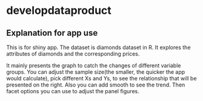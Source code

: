 # developdataproduct
## Explanation for app use
This is for shiny app. The dataset is diamonds dataset in R. It explores the attributes of diamonds and the corresponding prices.

It mainly presents the graph to catch the changes of different variable groups. You can adjust the sample size(the smaller, the quicker the app would calculate), pick different Xs and Ys, to see the relationship that will be presented on the right. Also you can add smooth to see the trend. Then facet options you can use to adjust the panel figures.
